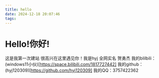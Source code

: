 ```yaml
---
title: hello
date: 2024-12-18 20:07:46
tags:
---
```

# Hello!你好!
这是我第一次建站
很高兴在这里遇见你！我是hyj
全网实名 贺勇杰
我的blilbili：(windows11小伙)[https://space.bilibili.com/1817727442]
我的github：(hyj120309)[https://github.com/hyj120309]            我的QQ：3757422362
